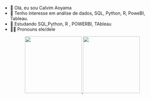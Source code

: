 - 👋 Olá, eu sou Calvim Aoyama
- 👀 Tenho interesse em análise de dados, SQL, Python, R, PoweBI, Tableau.
- 🌱 Estudando SQL,Python, R , POWERBI, TAbleau
- 🙋‍♂️ Pronouns ele/dele

<div align="center">
  <a href="https://github.com/Calvim-aoyama">
  <img height="180em" src="https://github-readme-stats.vercel.app/api?username=Calvim-aoyama&show_icons=true&theme=dracula&include_all_commits=true&count_private=true"/>
  <img height="180em" src="https://github-readme-stats.vercel.app/api/top-langs/?username=Calvim-aoyama&layout=compact&langs_count=7&theme=dracula"/>
</div>


<!---
Calvim-aoyama/Calvim-aoyama is a ✨ special ✨ repository because its `README.md` (this file) appears on your GitHub profile.
You can click the Preview link to take a look at your changes.
--->
